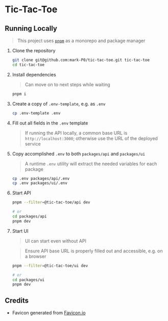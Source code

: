 # Tic-Tac-Toe

## Running Locally

> This project uses [`pnpm`](https://pnpm.io/) as a monorepo and package manager

1. Clone the repository

   ```sh
   git clone git@github.com:mark-P0/tic-tac-toe.git tic-tac-toe
   cd tic-tac-toe
   ```

1. Install dependencies

   > Can move on to next steps while waiting

   ```sh
   pnpm i
   ```

1. Create a copy of `.env-template`, e.g. as `.env`

   ```sh
   cp .env-template .env
   ```

1. Fill out all fields in the `.env` template

   > If running the API locally, a common base URL is `http://localhost:3000`;
   > otherwise use the URL of the deployed service

1. Copy accomplished `.env` to both `packages/api` and `packages/ui`

   > A runtime `.env` utility will extract the needed variables for each package

   ```sh
   cp .env packages/api/.env
   cp .env packages/ui/.env
   ```

1. Start API

   ```sh
   pnpm --filter=@tic-tac-toe/api dev

   # or
   cd packages/api
   pnpm dev
   ```

1. Start UI

   > UI can start even without API

   > Ensure API base URL is properly filled out and accessible, e.g. on a browser

   ```sh
   pnpm --filter=@tic-tac-toe/ui dev

   # or
   cd packages/ui
   pnpm dev
   ```

## Credits

- Favicon generated from [Favicon.io](https://favicon.io/favicon-generator/)
